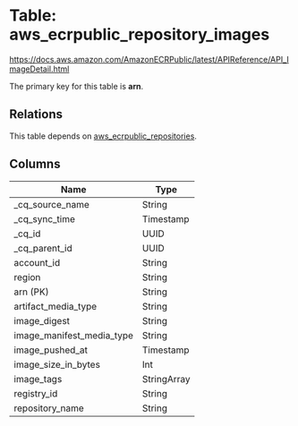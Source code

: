 # Table: aws_ecrpublic_repository_images

https://docs.aws.amazon.com/AmazonECRPublic/latest/APIReference/API_ImageDetail.html

The primary key for this table is **arn**.

## Relations
This table depends on [aws_ecrpublic_repositories](aws_ecrpublic_repositories.md).

## Columns
| Name          | Type          |
| ------------- | ------------- |
|_cq_source_name|String|
|_cq_sync_time|Timestamp|
|_cq_id|UUID|
|_cq_parent_id|UUID|
|account_id|String|
|region|String|
|arn (PK)|String|
|artifact_media_type|String|
|image_digest|String|
|image_manifest_media_type|String|
|image_pushed_at|Timestamp|
|image_size_in_bytes|Int|
|image_tags|StringArray|
|registry_id|String|
|repository_name|String|